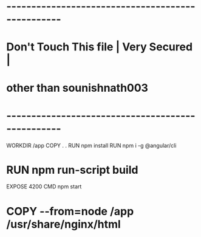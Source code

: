 # -------------------------------------------------
# Don't Touch This file | Very Secured | 
# other than sounishnath003
# -------------------------------------------------
WORKDIR /app
COPY . .
RUN npm install
RUN npm i -g @angular/cli
# RUN npm run-script build
EXPOSE 4200
CMD npm start

# COPY --from=node /app /usr/share/nginx/html